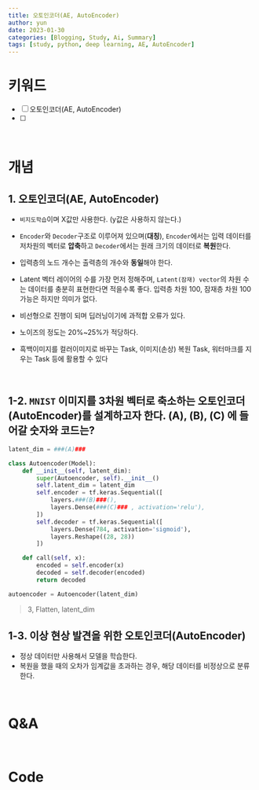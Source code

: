 ```yaml
---
title: 오토인코더(AE, AutoEncoder)
author: yun
date: 2023-01-30
categories: [Blogging, Study, Ai, Summary]
tags: [study, python, deep learning, AE, AutoEncoder]
---
```



# 키워드
- [ ] 오토인코더(AE, AutoEncoder)
- [ ] 
<br/>

# 개념
## 1. 오토인코더(AE, AutoEncoder)
* `비지도학습`이며 X값만 사용한다. (y값은 사용하지 않는다.)
* `Encoder`와 `Decoder`구조로 이루어져 있으며(**대칭**), `Encoder`에서는 입력 데이터를 저차원의 벡터로 **압축**하고 `Decoder`에서는 원래 크기의 데이터로 **복원**한다.
* 입력층의 노드 개수는 출력층의 개수와 **동일**해야 한다.
* Latent 벡터 레이어의 수를 가장 먼저 정해주며, `Latent(잠재) vector`의 차원 수는 데이터를 충분히 표현한다면 적을수록 좋다. 입력층 차원 100, 잠재층 차원 100 가능은 하지만 의미가 없다.
* 비선형으로 진행이 되며 딥러닝이기에 과적합 오류가 있다.

* 노이즈의 정도는 20%~25%가 적당하다.
* 흑백이미지를 컬러이미지로 바꾸는 Task, 이미지(손상) 복원 Task, 워터마크를 지우는 Task 등에 활용할 수 있다

<br/>

## 1-2. `MNIST` 이미지를 3차원 벡터로 축소하는 오토인코더(AutoEncoder)를 설계하고자 한다. (A), (B), (C) 에 들어갈 숫자와 코드는?
```python
latent_dim = ###(A)###

class Autoencoder(Model):
    def __init__(self, latent_dim):
        super(Autoencoder, self).__init__()
        self.latent_dim = latent_dim   
        self.encoder = tf.keras.Sequential([
            layers.###(B)###(),
            layers.Dense(###(C)### , activation='relu'),
        ])
        self.decoder = tf.keras.Sequential([
            layers.Dense(784, activation='sigmoid'),
            layers.Reshape((28, 28))
        ])

    def call(self, x):
        encoded = self.encoder(x)
        decoded = self.decoder(encoded)
        return decoded

autoencoder = Autoencoder(latent_dim)
```


> 3, Flatten, latent_dim


## 1-3. 이상 현상 발견을 위한 오토인코더(AutoEncoder)
* 정상 데이터만 사용해서 모델을 학습한다.
* 복원을 했을 때의 오차가 임계값을 초과하는 경우, 해당 데이터를 비정상으로 분류한다.


<br/>

# Q&A

<br/>

# Code

<br/>

